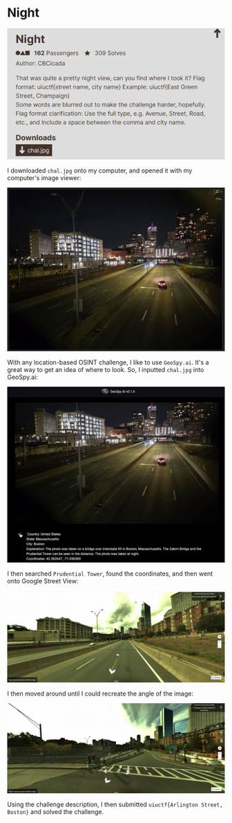 # Night

![](../images/night-part-1.png)

I downloaded `chal.jpg` onto my computer, and opened it with my computer's image viewer:

![](../images/night-part-2.png)

With any location-based OSINT challenge, I like to use `GeoSpy.ai`. It's a great way to get an idea of where to look. So, I inputted `chal.jpg` into GeoSpy.ai:

![](../images/night-part-3.png)

I then searched `Prudential Tower`, found the coordinates, and then went onto Google Street View:

![](../images/night-part-4.png)

I then moved around until I could recreate the angle of the image:

![](../images/night-part-5.png)

Using the challenge description, I then submitted `uiuctf{Arlington Street, Boston}` and solved the challenge.
